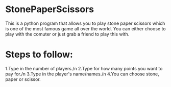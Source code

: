 # StonePaperScissors
This is a python program that allows you to play stone paper scissors which is one of the most famous game all over the world.
You can either choose to play with the comuter or just grab a friend to play this with.

# Steps to follow:
1.Type in the number of players./n
2.Type for how many points you want to pay for./n
3.Type in the player's name/names./n
4.You can choose stone, paper or scissor.

